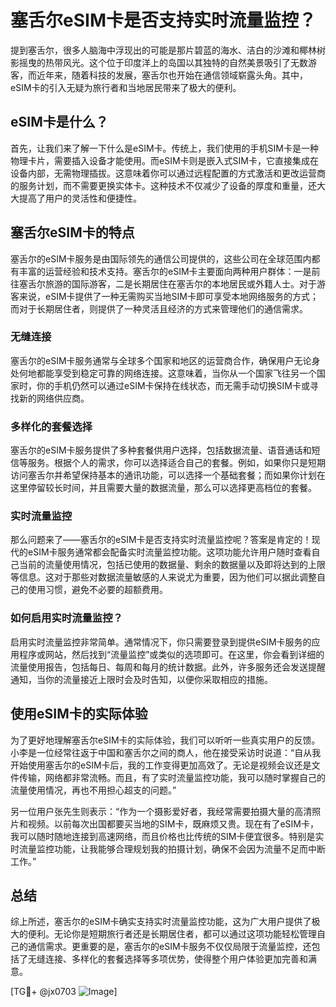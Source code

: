 # 塞舌尔eSIM卡是否支持实时流量监控？

提到塞舌尔，很多人脑海中浮现出的可能是那片碧蓝的海水、洁白的沙滩和椰林树影摇曳的热带风光。这个位于印度洋上的岛国以其独特的自然美景吸引了无数游客，而近年来，随着科技的发展，塞舌尔也开始在通信领域崭露头角。其中，eSIM卡的引入无疑为旅行者和当地居民带来了极大的便利。

## eSIM卡是什么？

首先，让我们来了解一下什么是eSIM卡。传统上，我们使用的手机SIM卡是一种物理卡片，需要插入设备才能使用。而eSIM卡则是嵌入式SIM卡，它直接集成在设备内部，无需物理插拔。这意味着你可以通过远程配置的方式激活和更改运营商的服务计划，而不需要更换实体卡。这种技术不仅减少了设备的厚度和重量，还大大提高了用户的灵活性和便捷性。

## 塞舌尔eSIM卡的特点

塞舌尔的eSIM卡服务是由国际领先的通信公司提供的，这些公司在全球范围内都有丰富的运营经验和技术支持。塞舌尔的eSIM卡主要面向两种用户群体：一是前往塞舌尔旅游的国际游客，二是长期居住在塞舌尔的本地居民或外籍人士。对于游客来说，eSIM卡提供了一种无需购买当地SIM卡即可享受本地网络服务的方式；而对于长期居住者，则提供了一种灵活且经济的方式来管理他们的通信需求。

### 无缝连接

塞舌尔的eSIM卡服务通常与全球多个国家和地区的运营商合作，确保用户无论身处何地都能享受到稳定可靠的网络连接。这意味着，当你从一个国家飞往另一个国家时，你的手机仍然可以通过eSIM卡保持在线状态，而无需手动切换SIM卡或寻找新的网络供应商。

### 多样化的套餐选择

塞舌尔的eSIM卡服务提供了多种套餐供用户选择，包括数据流量、语音通话和短信等服务。根据个人的需求，你可以选择适合自己的套餐。例如，如果你只是短期访问塞舌尔并希望保持基本的通讯功能，可以选择一个基础套餐；而如果你计划在这里停留较长时间，并且需要大量的数据流量，那么可以选择更高档位的套餐。

### 实时流量监控

那么问题来了——塞舌尔的eSIM卡是否支持实时流量监控呢？答案是肯定的！现代的eSIM卡服务通常都会配备实时流量监控功能。这项功能允许用户随时查看自己当前的流量使用情况，包括已使用的数据量、剩余的数据量以及即将达到的上限等信息。这对于那些对数据流量敏感的人来说尤为重要，因为他们可以据此调整自己的使用习惯，避免不必要的超额费用。

### 如何启用实时流量监控？

启用实时流量监控非常简单。通常情况下，你只需要登录到提供eSIM卡服务的应用程序或网站，然后找到“流量监控”或类似的选项即可。在这里，你会看到详细的流量使用报告，包括每日、每周和每月的统计数据。此外，许多服务还会发送提醒通知，当你的流量接近上限时会及时告知，以便你采取相应的措施。

## 使用eSIM卡的实际体验

为了更好地理解塞舌尔eSIM卡的实际体验，我们可以听听一些真实用户的反馈。小李是一位经常往返于中国和塞舌尔之间的商人，他在接受采访时说道：“自从我开始使用塞舌尔的eSIM卡后，我的工作变得更加高效了。无论是视频会议还是文件传输，网络都非常流畅。而且，有了实时流量监控功能，我可以随时掌握自己的流量使用情况，再也不用担心超支的问题。”

另一位用户张先生则表示：“作为一个摄影爱好者，我经常需要拍摄大量的高清照片和视频。以前每次出国都要买当地的SIM卡，既麻烦又贵。现在有了eSIM卡，我可以随时随地连接到高速网络，而且价格也比传统的SIM卡便宜很多。特别是实时流量监控功能，让我能够合理规划我的拍摄计划，确保不会因为流量不足而中断工作。”

## 总结

综上所述，塞舌尔的eSIM卡确实支持实时流量监控功能，这为广大用户提供了极大的便利。无论你是短期旅行者还是长期居住者，都可以通过这项功能轻松管理自己的通信需求。更重要的是，塞舌尔的eSIM卡服务不仅仅局限于流量监控，还包括了无缝连接、多样化的套餐选择等多项优势，使得整个用户体验更加完善和满意。

[TG💪+ @jx0703 ![Image](https://github.com/user-attachments/assets/dbca1d08-cadb-493c-b0ec-ad6f7a83f270)]